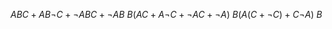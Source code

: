 
$ABC+AB\neg C + \neg ABC + \neg AB$
$B(AC+A\neg C + \neg AC + \neg A)$
$B(A(C+\neg C)+C\neg A)$
$B$
